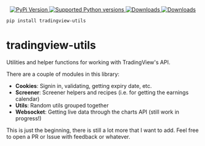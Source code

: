 
<div align="center">
    
  <a href="https://pypi.org/project/tradingview-utils">
    <img alt="PyPi Version"
         src="https://badge.fury.io/py/tradingview-utils.svg?icon=si%3Apython">
  </a>
  <a href="https://pypi.org/project/tradingview-utils">
    <img alt="Supported Python versions"
         src="https://img.shields.io/pypi/pyversions/tradingview-utils.svg?color=%2334D058">
  </a>
  <a href="https://pepy.tech/project/tradingview-utils">
    <img alt="Downloads"
         src="https://static.pepy.tech/badge/tradingview-utils">
  </a>
  <a href="https://pepy.tech/project/tradingview-utils">
    <img alt="Downloads"
         src="https://static.pepy.tech/badge/tradingview-utils/month">
  </a>
    
</div>


```sh
pip install tradingview-utils
```

# tradingview-utils

Utilities and helper functions for working with TradingView's API.

There are a couple of modules in this library:
* **Cookies**: Signin in, validating, getting expiry date, etc.
* **Screener**: Screener helpers and recipes (i.e. for getting the earnings calendar)
* **Utils**: Random utils grouped together
* **Websocket**: Getting live data through the charts API (still work in progress!)

This is just the beginning, there is still a lot more that I want to add.
Feel free to open a PR or Issue with feedback or whatever.
